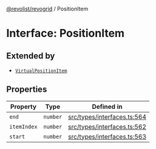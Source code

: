 [@revolist/revogrid](README.md) / PositionItem

# Interface: PositionItem

## Extended by

- [`VirtualPositionItem`](Interface.VirtualPositionItem.md)

## Properties

| Property | Type | Defined in |
| ------ | ------ | ------ |
| `end` | `number` | [src/types/interfaces.ts:564](https://github.com/revolist/revogrid/blob/7c04a51ec5214ac7292502c14a49e3fb70d452cb/src/types/interfaces.ts#L564) |
| `itemIndex` | `number` | [src/types/interfaces.ts:562](https://github.com/revolist/revogrid/blob/7c04a51ec5214ac7292502c14a49e3fb70d452cb/src/types/interfaces.ts#L562) |
| `start` | `number` | [src/types/interfaces.ts:563](https://github.com/revolist/revogrid/blob/7c04a51ec5214ac7292502c14a49e3fb70d452cb/src/types/interfaces.ts#L563) |
